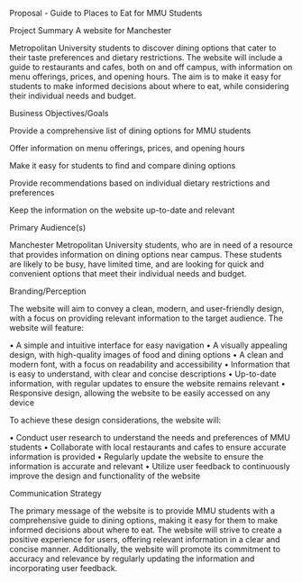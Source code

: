 Proposal - Guide to Places to Eat for MMU Students 

 

Project Summary A website for Manchester 

 Metropolitan University students to discover dining options that cater to their taste preferences and dietary restrictions. The website will include a guide to restaurants and cafes, both on and off campus, with information on menu offerings, prices, and opening hours. The aim is to make it easy for students to make informed decisions about where to eat, while considering their individual needs and budget. 

 

Business Objectives/Goals 

Provide a comprehensive list of dining options for MMU students 

Offer information on menu offerings, prices, and opening hours 

Make it easy for students to find and compare dining options 

Provide recommendations based on individual dietary restrictions and preferences 

Keep the information on the website up-to-date and relevant 

 

Primary Audience(s)  

Manchester Metropolitan University students, who are in need of a resource that provides information on dining options near campus. These students are likely to be busy, have limited time, and are looking for quick and convenient options that meet their individual needs and budget. 

 

Branding/Perception 

The website will aim to convey a clean, modern, and user-friendly design, with a focus on providing relevant information to the target audience. The website will feature: 

• A simple and intuitive interface for easy navigation • A visually appealing design, with high-quality images of food and dining options • A clean and modern font, with a focus on readability and accessibility • Information that is easy to understand, with clear and concise descriptions • Up-to-date information, with regular updates to ensure the website remains relevant • Responsive design, allowing the website to be easily accessed on any device 

To achieve these design considerations, the website will: 

• Conduct user research to understand the needs and preferences of MMU students • Collaborate with local restaurants and cafes to ensure accurate information is provided • Regularly update the website to ensure the information is accurate and relevant • Utilize user feedback to continuously improve the design and functionality of the website 

 

Communication Strategy 

The primary message of the website is to provide MMU students with a comprehensive guide to dining options, making it easy for them to make informed decisions about where to eat. The website will strive to create a positive experience for users, offering relevant information in a clear and concise manner. Additionally, the website will promote its commitment to accuracy and relevance by regularly updating the information and incorporating user feedback. 

